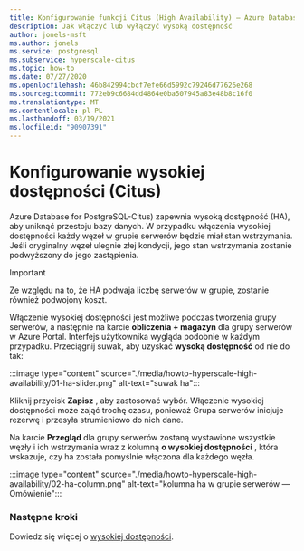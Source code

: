 ```yaml
---
title: Konfigurowanie funkcji Citus (High Availability) — Azure Database for PostgreSQL
description: Jak włączyć lub wyłączyć wysoką dostępność
author: jonels-msft
ms.author: jonels
ms.service: postgresql
ms.subservice: hyperscale-citus
ms.topic: how-to
ms.date: 07/27/2020
ms.openlocfilehash: 46b842994cbcf7efe66d5992c79246d77626e268
ms.sourcegitcommit: 772eb9c6684dd4864e0ba507945a83e48b8c16f0
ms.translationtype: MT
ms.contentlocale: pl-PL
ms.lasthandoff: 03/19/2021
ms.locfileid: "90907391"
---
```

# <a name="configure-hyperscale-citus-high-availability"></a>Konfigurowanie wysokiej dostępności (Citus)

Azure Database for PostgreSQL-Citus) zapewnia wysoką dostępność (HA), aby uniknąć przestoju bazy danych. W przypadku włączenia wysokiej dostępności każdy węzeł w grupie serwerów będzie miał stan wstrzymania. Jeśli oryginalny węzeł ulegnie złej kondycji, jego stan wstrzymania zostanie podwyższony do jego zastąpienia.

> [!IMPORTANT]
> Ze względu na to, że HA podwaja liczbę serwerów w grupie, zostanie również podwojony koszt.

Włączenie wysokiej dostępności jest możliwe podczas tworzenia grupy serwerów, a następnie na karcie **obliczenia + magazyn** dla grupy serwerów w Azure Portal. Interfejs użytkownika wygląda podobnie w każdym przypadku. Przeciągnij suwak, aby uzyskać **wysoką dostępność** od nie do tak:

:::image type="content" source="./media/howto-hyperscale-high-availability/01-ha-slider.png" alt-text="suwak ha":::

Kliknij przycisk **Zapisz** , aby zastosować wybór. Włączenie wysokiej dostępności może zająć trochę czasu, ponieważ Grupa serwerów inicjuje rezerwę i przesyła strumieniowo do nich dane.

Na karcie **Przegląd** dla grupy serwerów zostaną wystawione wszystkie węzły i ich wstrzymania wraz z kolumną **o wysokiej dostępności** , która wskazuje, czy ha została pomyślnie włączona dla każdego węzła.

:::image type="content" source="./media/howto-hyperscale-high-availability/02-ha-column.png" alt-text="kolumna ha w grupie serwerów — Omówienie":::

### <a name="next-steps"></a>Następne kroki

Dowiedz się więcej o [wysokiej dostępności](concepts-hyperscale-high-availability.md).
